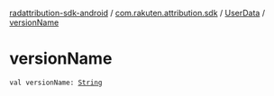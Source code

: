 [radattribution-sdk-android](../../index.md) / [com.rakuten.attribution.sdk](../index.md) / [UserData](index.md) / [versionName](./version-name.md)

# versionName

`val versionName: `[`String`](https://kotlinlang.org/api/latest/jvm/stdlib/kotlin/-string/index.html)